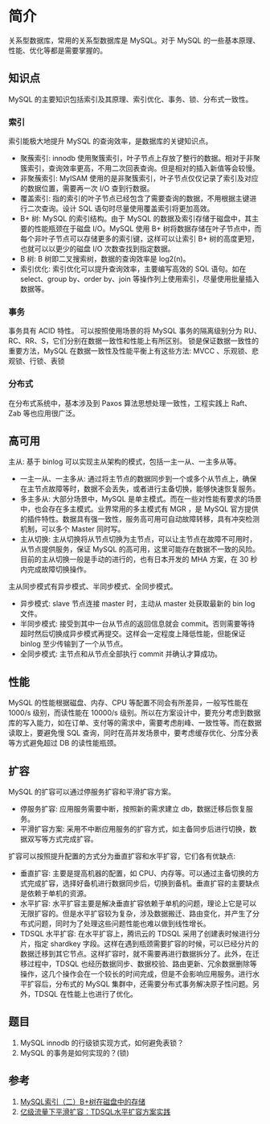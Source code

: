 # 简介
关系型数据库，常用的关系型数据库是 MySQL。对于 MySQL 的一些基本原理、性能、优化等都是需要掌握的。

## 知识点
MySQL 的主要知识包括索引及其原理、索引优化、事务、锁、分布式一致性。

### 索引
索引能极大地提升 MySQL 的查询效率，是数据库的关键知识点。
- 聚蔟索引: innodb 使用聚簇索引，叶子节点上存放了整行的数据。相对于非聚簇索引，查询效率更高，不用二次回表查询。但是相对的插入新值等会较慢。
- 非聚蔟索引: MyISAM 使用的是非聚簇索引，叶子节点仅仅记录了索引及对应的数据位置，需要再一次 I/O 查到行数据。
- 覆盖索引: 指的索引的叶子节点已经包含了需要查询的数据，不用根据主键进行二次查询。设计 SQL 语句时尽量使用覆盖索引将更加高效。
- B+ 树: MySQL 的索引结构。由于 MySQL 的数据及索引存储于磁盘中，其主要的性能瓶颈在于磁盘 I/O。MySQL 使用 B+ 树将数据存储在叶子节点中，而每个非叶子节点可以存储更多的索引键，这样可以让索引 B+ 树的高度更短，也就可以以更少的磁盘 I/O 次数查找到指定数据。
- B 树: B 树即二叉搜索树，数据的查询效率是 log2(n)。
- 索引优化: 索引优化可以提升查询效率，主要编写高效的 SQL 语句。如在 select、group by、order by、join 等操作列上使用索引，尽量使用批量插入数据等。

### 事务
事务具有 ACID 特性。
可以按照使用场景的将 MySQL 事务的隔离级别分为 RU、RC、RR、S，它们分别在数据一致性和性能上有所区别。
锁是保证数据一致性的重要方法，MySQL 在数据一致性及性能平衡上有这些方法: MVCC 、乐观锁、悲观锁、行锁、表锁

### 分布式
在分布式系统中，基本涉及到 Paxos 算法思想处理一致性，工程实践上 Raft、Zab 等也应用很广泛。

## 高可用
主从: 基于 binlog 可以实现主从架构的模式，包括一主一从、一主多从等。
- 一主一从、一主多从: 通过将主节点的数据同步到一个或多个从节点上，确保在主节点故障等时，数据不会丢失，或者进行主备切换，能够快速恢复服务。 
- 多主多从: 大部分场景中，MySQL 是单主模式。而在一些对性能有要求的场景中，也会存在多主模式。业界常用的多主模式有 MGR ，是 MySQL 官方提供的插件特性。数据具有强一致性，服务高可用可自动故障转移，具有冲突检测机制，可以多个 Master 同时写。
- 主从切换: 主从切换将从节点切换为主节点，可以让主节点在故障不可用时，从节点提供服务，保证 MySQL 的高可用，这里可能存在数据不一致的风险。目前的主从切换一般是手动的进行的，也有日本开发的 MHA 方案，在 30 秒内完成故障切换操作。

主从同步模式有异步模式、半同步模式、全同步模式。
- 异步模式: slave 节点连接 master 时，主动从 master 处获取最新的 bin log 文件。
- 半同步模式: 接受到其中一台从节点的返回信息就会 commit。否则需要等待超时然后切换成异步模式再提交。这样会一定程度上降低性能，但能保证 binlog 至少传输到了一个从节点。
- 全同步模式: 主节点和从节点全部执行 commit 并确认才算成功。

## 性能
MySQL 的性能根据磁盘、内存、CPU 等配置不同会有所差异，一般写性能在 1000/s 级别，而读性能在 10000/s 级别。所以在方案设计中，要充分考虑到数据库的写入能力，如在订单、支付等的需求中，需要考虑削峰、一致性等。而在数据读取上，要避免慢 SQL 查询，同时在高并发场景中，要考虑缓存优化、分库分表等方式避免超过 DB 的读性能瓶颈。

## 扩容
MySQL 的扩容可以通过停服务扩容和平滑扩容方案。
- 停服务扩容: 应用服务需要中断，按照新的需求建立 db，数据迁移后恢复服务。
- 平滑扩容方案: 采用不中断应用服务的扩容方式，如主备同步后进行切换，数据双写等方式完成扩容。

扩容可以按照提升配置的方式分为垂直扩容和水平扩容，它们各有优缺点: 
- 垂直扩容: 主要是提高机器的配置，如 CPU、内存等。可以通过主备切换的方式完成扩容，选择好备机进行数据同步后，切换到备机。垂直扩容的主要缺点是依赖于单机的资源。
- 水平扩容: 水平扩容主要是解决垂直扩容依赖于单机的问题，理论上它是可以无限扩容的。但是水平扩容较为复杂，涉及数据搬迁、路由变化，并产生了分布式问题，同时为了处理这些问题性能也难以做到线性增长。
- TDSQL 水平扩容: 在水平扩容上，腾讯云的 TDSQL 采用了创建表时候进行分片，指定 shardkey 字段。这样在遇到瓶颈需要扩容的时候，可以已经分片的数据迁移到其它节点。这样扩容时，就不需要再进行数据拆分了。此外，在迁移过程中，TDSQL 也经历数据同步、数据校验、路由更新、冗余数据删除等操作，这几个操作会在一个较长的时间完成，但是不会影响应用服务。进行水平扩容后，分布式的 MySQL 集群中，还需要分布式事务解决原子性问题。另外，TDSQL 在性能上也进行了优化。

## 题目
1. MySQL innodb 的行级锁实现方式，如何避免表锁？
2. MySQL 的事务是如何实现的？(锁)

## 参考
1. [MySQL索引（二）B+树在磁盘中的存储](https://juejin.cn/post/6844903856388718606)
2. [亿级流量下平滑扩容：TDSQL水平扩容方案实践](https://cloud.tencent.com/developer/article/1611288)
